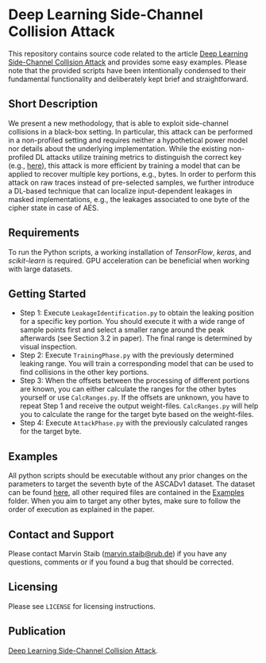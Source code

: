 # Deep Learning Side-Channel Collision Attack
This repository contains source code related to the article [Deep Learning Side-Channel Collision Attack](https://eprint.iacr.org/2023/???.pdf) and provides some easy examples. Please note that the provided scripts have been intentionally condensed to their fundamental functionality and deliberately kept brief and straightforward.

## Short Description
We present a new methodology, that is able to exploit side-channel collisions in a black-box setting. In particular, this attack can be performed in a non-profiled setting and requires neither a hypothetical power model nor details about the underlying implementation. While the existing non-profiled DL attacks utilize training metrics to distinguish the correct key (e.g., [here](https://tches.iacr.org/index.php/TCHES/article/view/7387/6559)), this attack is more efficient by training a model that can be applied to recover multiple key portions, e.g., bytes. In order to perform this attack on raw traces instead of pre-selected samples, we further introduce a DL-based technique that can localize input-dependent leakages in masked implementations, e.g., the leakages associated to one byte of the cipher state in case of AES. 

## Requirements
To run the Python scripts, a working installation of *TensorFlow*, *keras*, and *scikit-learn* is required. GPU acceleration can be beneficial when working with large datasets.


## Getting Started

- Step 1: Execute `LeakageIdentification.py` to obtain the leaking position for a specific key portion. You should execute it with a wide range of sample points first and select a smaller range around the peak afterwards (see Section 3.2 in paper). The final range is determined by visual inspection.
- Step 2: Execute `TrainingPhase.py` with the previously determined leaking range. You will train a corresponding model that can be used to find collisions in the other key portions.
- Step 3: When the offsets between the processing of different portions are known, you can either calculate the ranges for the other bytes yourself or use `CalcRanges.py`. If the offsets are unknown, you have to repeat Step 1 and receive the output weight-files. `CalcRanges.py` will help you to calculate the range for the target byte based on the weight-files.
- Step 4: Execute `AttackPhase.py` with the previously calculated ranges for the target byte.


## Examples
All python scripts should be executable without any prior changes on the parameters to target the seventh byte of the ASCADv1 dataset. The dataset can be found [here](https://github.com/ANSSI-FR/ASCAD/blob/master/ATMEGA_AES_v1/ATM_AES_v1_fixed_key/Readme.md), all other required files are contained in the [Examples](https://github.com/ChairImpSec/DL_Collision_Attack/Examples) folder. When you aim to target any other bytes, make sure to follow the order of execution as explained in the paper.

## Contact and Support
Please contact Marvin Staib (marvin.staib@rub.de) if you have any questions, comments or if you found a bug that should be corrected.

## Licensing
Please see `LICENSE` for licensing instructions.

## Publication
[Deep Learning Side-Channel Collision Attack](https://eprint.iacr.org/2023/???.pdf).
